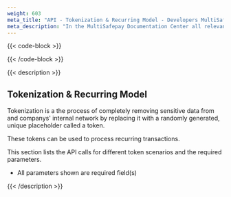 ```yaml
---
weight: 603
meta_title: "API - Tokenization & Recurring Model - Developers MultiSafepay"
meta_description: "In the MultiSafepay Documentation Center all relevant information regarding our Plugins and API. As well as Support pages for Payment Method, Tools and General Questions. You can also find the contact details of our Support Team and Integration Team."
---
```


{{< code-block >}}

{{< /code-block >}}

{{< description >}}

## Tokenization & Recurring Model

Tokenization is a the process of completely removing sensitive data from and companys' internal network by replacing it with a randomly generated, unique placeholder called a token.

These tokens can be used to process recurring transactions.

This section lists the API calls for different token scenarios and the required parameters.

* All parameters shown are required field(s)

{{< /description >}}